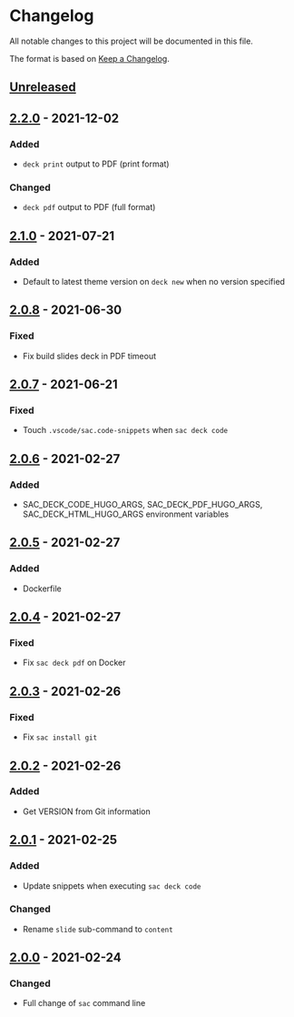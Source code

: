 # Changelog
All notable changes to this project will be documented in this file.

The format is based on [Keep a Changelog](https://keepachangelog.com/en/1.0.0/).

## [Unreleased]

## [2.2.0] - 2021-12-02
### Added
- `deck print` output to PDF (print format)

### Changed
- `deck pdf` output to PDF (full format)

## [2.1.0] - 2021-07-21
### Added
- Default to latest theme version on `deck new` when no version specified

## [2.0.8] - 2021-06-30
### Fixed
- Fix build slides deck in PDF timeout

## [2.0.7] - 2021-06-21
### Fixed
- Touch `.vscode/sac.code-snippets` when `sac deck code`

## [2.0.6] - 2021-02-27
### Added
- SAC_DECK_CODE_HUGO_ARGS, SAC_DECK_PDF_HUGO_ARGS, SAC_DECK_HTML_HUGO_ARGS environment variables

## [2.0.5] - 2021-02-27
### Added
- Dockerfile

## [2.0.4] - 2021-02-27
### Fixed
- Fix `sac deck pdf` on Docker

## [2.0.3] - 2021-02-26
### Fixed
- Fix `sac install git`

## [2.0.2] - 2021-02-26
### Added
- Get VERSION from Git information

## [2.0.1] - 2021-02-25
### Added
- Update snippets when executing `sac deck code`

### Changed
- Rename `slide` sub-command to `content`

## [2.0.0] - 2021-02-24
### Changed
- Full change of `sac` command line

[Unreleased]: https://github.com/sacproj/sac-cli/compare/2.2.0...HEAD
[2.2.0]: https://github.com/sacproj/sac-cli/compare/2.1.0...2.2.0
[2.1.0]: https://github.com/sacproj/sac-cli/compare/2.0.8...2.1.0
[2.0.8]: https://github.com/sacproj/sac-cli/compare/2.0.7...2.0.8
[2.0.7]: https://github.com/sacproj/sac-cli/compare/2.0.6...2.0.7
[2.0.6]: https://github.com/sacproj/sac-cli/compare/2.0.5...2.0.6
[2.0.5]: https://github.com/sacproj/sac-cli/compare/2.0.4...2.0.5
[2.0.4]: https://github.com/sacproj/sac-cli/compare/2.0.3...2.0.4
[2.0.3]: https://github.com/sacproj/sac-cli/compare/2.0.2...2.0.3
[2.0.2]: https://github.com/sacproj/sac-cli/compare/2.0.1...2.0.2
[2.0.1]: https://github.com/sacproj/sac-cli/compare/2.0.0...2.0.1
[2.0.0]: https://github.com/sacproj/sac-cli/releases/tag/2.0.0
